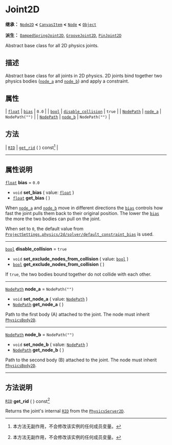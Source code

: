<!-- ⚠ 请勿编辑本文件 ⚠ -->
<!-- 本文档使用脚本从 WeDot 引擎源码仓库生成。 -->
<!-- 生成脚本：https://github.com/WeDot-Engine/WeDot/tree/4.3/doc/tools/make_md.py； -->
<!-- 原文件：https://github.com/WeDot-Engine/WeDot/tree/4.3/doc/classes/Joint2D.xml。 -->

<div id="_class_joint2d"></div>

# Joint2D

**继承：** [`Node2D`](class_node2d.md) **<** [`CanvasItem`](class_canvasitem.md) **<** [`Node`](class_node.md) **<** [`Object`](class_object.md)

**派生：** [`DampedSpringJoint2D`](class_dampedspringjoint2d.md), [`GrooveJoint2D`](class_groovejoint2d.md), [`PinJoint2D`](class_pinjoint2d.md)

Abstract base class for all 2D physics joints.

## 描述

Abstract base class for all joints in 2D physics. 2D joints bind together two physics bodies ([`node_a`](#class_joint2d_property_node_a) and [`node_b`](#class_joint2d_property_node_b)) and apply a constraint.

## 属性

| [`float`](class_float.md)       | [`bias`](#class_joint2d_property_bias)                           | ``0.0``          |
| [`bool`](class_bool.md)         | [`disable_collision`](#class_joint2d_property_disable_collision) | ``true``         |
| [`NodePath`](class_nodepath.md) | [`node_a`](#class_joint2d_property_node_a)                       | ``NodePath("")`` |
| [`NodePath`](class_nodepath.md) | [`node_b`](#class_joint2d_property_node_b)                       | ``NodePath("")`` |

## 方法

| [`RID`](class_rid.md) | [`get_rid`](#class_joint2d_method_get_rid) ( ) const[^const] |

<!-- rst-class:: classref-section-separator -->

---

## 属性说明

<div id="_class_joint2d_property_bias"></div>

[`float`](class_float.md) **bias** = ``0.0`` <div id="class_joint2d_property_bias"></div>

- `void` **set_bias** ( value: [`float`](class_float.md) )
- [`float`](class_float.md) **get_bias** ( )

When [`node_a`](#class_joint2d_property_node_a) and [`node_b`](#class_joint2d_property_node_b) move in different directions the [`bias`](#class_joint2d_property_bias) controls how fast the joint pulls them back to their original position. The lower the [`bias`](#class_joint2d_property_bias) the more the two bodies can pull on the joint.

When set to `0`, the default value from [`ProjectSettings.physics/2d/solver/default_constraint_bias`](#class_projectsettings_property_physics/2d/solver/default_constraint_bias) is used.

<!-- rst-class:: classref-item-separator -->

---

<div id="_class_joint2d_property_disable_collision"></div>

[`bool`](class_bool.md) **disable_collision** = ``true`` <div id="class_joint2d_property_disable_collision"></div>

- `void` **set_exclude_nodes_from_collision** ( value: [`bool`](class_bool.md) )
- [`bool`](class_bool.md) **get_exclude_nodes_from_collision** ( )

If `true`, the two bodies bound together do not collide with each other.

<!-- rst-class:: classref-item-separator -->

---

<div id="_class_joint2d_property_node_a"></div>

[`NodePath`](class_nodepath.md) **node_a** = ``NodePath("")`` <div id="class_joint2d_property_node_a"></div>

- `void` **set_node_a** ( value: [`NodePath`](class_nodepath.md) )
- [`NodePath`](class_nodepath.md) **get_node_a** ( )

Path to the first body (A) attached to the joint. The node must inherit [`PhysicsBody2D`](class_physicsbody2d.md).

<!-- rst-class:: classref-item-separator -->

---

<div id="_class_joint2d_property_node_b"></div>

[`NodePath`](class_nodepath.md) **node_b** = ``NodePath("")`` <div id="class_joint2d_property_node_b"></div>

- `void` **set_node_b** ( value: [`NodePath`](class_nodepath.md) )
- [`NodePath`](class_nodepath.md) **get_node_b** ( )

Path to the second body (B) attached to the joint. The node must inherit [`PhysicsBody2D`](class_physicsbody2d.md).

<!-- rst-class:: classref-section-separator -->

---

## 方法说明

<div id="_class_joint2d_method_get_rid"></div>

[`RID`](class_rid.md) **get_rid** ( ) const[^const]<div id="class_joint2d_method_get_rid"></div>

Returns the joint's internal [`RID`](class_rid.md) from the [`PhysicsServer2D`](class_physicsserver2d.md).

[^virtual]: 本方法通常需要用户覆盖才能生效。
[^const]: 本方法无副作用，不会修改该实例的任何成员变量。
[^vararg]: 本方法除了能接受在此处描述的参数外，还能够继续接受任意数量的参数。
[^constructor]: 本方法用于构造某个类型。
[^static]: 调用本方法无需实例，可直接使用类名进行调用。
[^operator]: 本方法描述的是使用本类型作为左操作数的有效运算符。
[^bitfield]: 这个值是由下列位标志构成位掩码的整数。
[^void]: 无返回值。
